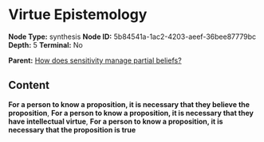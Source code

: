 # Virtue Epistemology

**Node Type:** synthesis
**Node ID:** 5b84541a-1ac2-4203-aeef-36bee87779bc
**Depth:** 5
**Terminal:** No

**Parent:** [How does sensitivity manage partial beliefs?](how-does-sensitivity-manage-partial-beliefs-antithesis-46b9c493-2325-479a-95b9-16ef23b2eae9.md)

## Content

**For a person to know a proposition, it is necessary that they believe the proposition**, **For a person to know a proposition, it is necessary that they have intellectual virtue**, **For a person to know a proposition, it is necessary that the proposition is true**
